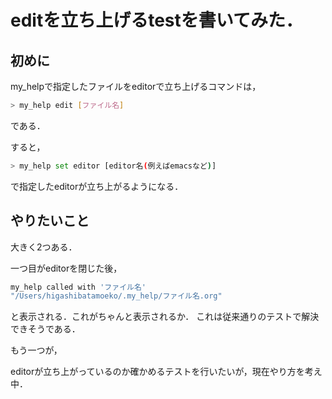 # editを立ち上げるtestを書いてみた．

## 初めに

my_helpで指定したファイルをeditorで立ち上げるコマンドは，

```bash
> my_help edit [ファイル名]
```

である．

すると，

```bash
> my_help set editor [editor名(例えばemacsなど)]
```

で指定したeditorが立ち上がるようになる．

## やりたいこと

大きく2つある．

一つ目がeditorを閉じた後，

```bash
my_help called with 'ファイル名'
"/Users/higashibatamoeko/.my_help/ファイル名.org"
```

と表示される．これがちゃんと表示されるか．
これは従来通りのテストで解決できそうである．

もう一つが，

editorが立ち上がっているのか確かめるテストを行いたいが，現在やり方を考え中．





